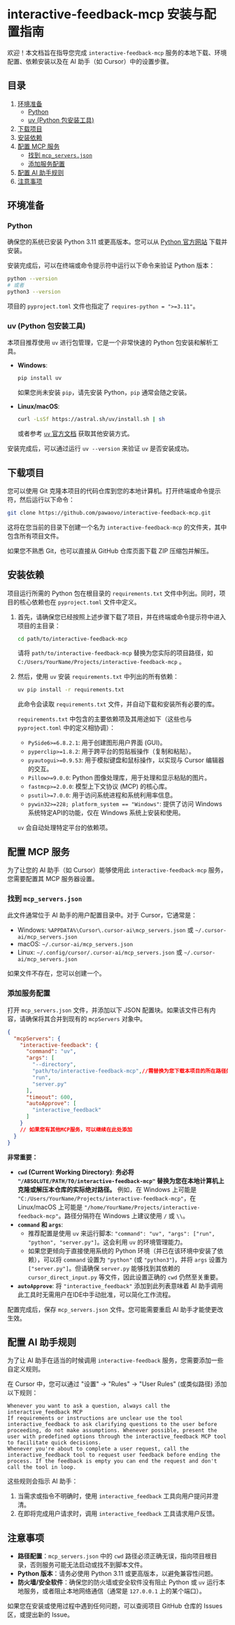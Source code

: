 # interactive-feedback-mcp 安装与配置指南

欢迎！本文档旨在指导您完成 `interactive-feedback-mcp` 服务的本地下载、环境配置、依赖安装以及在 AI 助手（如 Cursor）中的设置步骤。

## 目录
1. [环境准备](#环境准备)
   - [Python](#python)
   - [uv (Python 包安装工具)](#uv-python-包安装工具)
2. [下载项目](#下载项目)
3. [安装依赖](#安装依赖)
4. [配置 MCP 服务](#配置-mcp-服务)
   - [找到 `mcp_servers.json`](#找到-mcp_serversjson)
   - [添加服务配置](#添加服务配置)
5. [配置 AI 助手规则](#配置-ai-助手规则)
6. [注意事项](#注意事项)

## 环境准备

### Python
确保您的系统已安装 Python 3.11 或更高版本。您可以从 [Python 官方网站](https://www.python.org/downloads/) 下载并安装。

安装完成后，可以在终端或命令提示符中运行以下命令来验证 Python 版本：
```bash
python --version
# 或者
python3 --version
```
项目的 `pyproject.toml` 文件也指定了 `requires-python = ">=3.11"`。

### uv (Python 包安装工具)
本项目推荐使用 `uv` 进行包管理，它是一个非常快速的 Python 包安装和解析工具。

*   **Windows**:
    ```bash
    pip install uv
    ```
    如果您尚未安装 `pip`，请先安装 Python，`pip` 通常会随之安装。

*   **Linux/macOS**:
    ```bash
    curl -LsSf https://astral.sh/uv/install.sh | sh
    ```
    或者参考 [`uv` 官方文档](https://github.com/astral-sh/uv) 获取其他安装方式。

安装完成后，可以通过运行 `uv --version` 来验证 `uv` 是否安装成功。

## 下载项目
您可以使用 Git 克隆本项目的代码仓库到您的本地计算机。打开终端或命令提示符，然后运行以下命令：
```bash
git clone https://github.com/pawaovo/interactive-feedback-mcp.git
```
这将在您当前的目录下创建一个名为 `interactive-feedback-mcp` 的文件夹，其中包含所有项目文件。

如果您不熟悉 Git，也可以直接从 GitHub 仓库页面下载 ZIP 压缩包并解压。

## 安装依赖
项目运行所需的 Python 包在根目录的 `requirements.txt` 文件中列出。同时，项目的核心依赖也在 `pyproject.toml` 文件中定义。

1.  首先，请确保您已经按照上述步骤下载了项目，并在终端或命令提示符中进入项目的主目录：
    ```bash
    cd path/to/interactive-feedback-mcp
    ```
    请将 `path/to/interactive-feedback-mcp` 替换为您实际的项目路径，如 `C:/Users/YourName/Projects/interactive-feedback-mcp` 。

2.  然后，使用 `uv` 安装 `requirements.txt` 中列出的所有依赖：
    ```bash
    uv pip install -r requirements.txt
    ```
    此命令会读取 `requirements.txt` 文件，并自动下载和安装所有必要的库。

    `requirements.txt` 中包含的主要依赖项及其用途如下（这些也与 `pyproject.toml` 中的定义相协调）：
    *   `PySide6>=6.8.2.1`: 用于创建图形用户界面 (GUI)。
    *   `pyperclip>=1.8.2`: 用于跨平台的剪贴板操作（复制和粘贴）。
    *   `pyautogui>=0.9.53`: 用于模拟键盘和鼠标操作，以实现与 Cursor 编辑器的交互。
    *   `Pillow>=9.0.0`: Python 图像处理库，用于处理和显示粘贴的图片。
    *   `fastmcp>=2.0.0`: 模型上下文协议 (MCP) 的核心库。
    *   `psutil>=7.0.0`: 用于访问系统进程和系统利用率信息。
    *   `pywin32>=228; platform_system == "Windows"`: 提供了访问 Windows 系统特定API的功能，仅在 Windows 系统上安装和使用。

    `uv` 会自动处理特定平台的依赖项。

## 配置 MCP 服务
为了让您的 AI 助手（如 Cursor）能够使用此 `interactive-feedback-mcp` 服务，您需要配置其 MCP 服务器设置。

### 找到 `mcp_servers.json`
此文件通常位于 AI 助手的用户配置目录中。对于 Cursor，它通常是：
*   Windows: `%APPDATA%\Cursor\.cursor-ai\mcp_servers.json` 或 `~/.cursor-ai/mcp_servers.json`
*   macOS: `~/.cursor-ai/mcp_servers.json`
*   Linux: `~/.config/cursor/.cursor-ai/mcp_servers.json` 或 `~/.cursor-ai/mcp_servers.json`

如果文件不存在，您可以创建一个。

### 添加服务配置
打开 `mcp_servers.json` 文件，并添加以下 JSON 配置块。如果该文件已有内容，请确保将其合并到现有的 `mcpServers` 对象中。

```json
{
  "mcpServers": {
    "interactive-feedback": {
      "command": "uv",
      "args": [
        "--directory",
        "path/to/interactive-feedback-mcp",//需替换为您下载本项目的所在路径如`path/to/interactive-feedback-mcp` 
        "run",
        "server.py"
      ],
      "timeout": 600,
      "autoApprove": [
        "interactive_feedback"
      ]
    }
    // 如果您有其他MCP服务，可以继续在此处添加
  }
}
```

**非常重要：**
*   **`cwd` (Current Working Directory)**: **务必将 `"/ABSOLUTE/PATH/TO/interactive-feedback-mcp"` 替换为您在本地计算机上克隆或解压本仓库的实际绝对路径。** 例如，在 Windows 上可能是 `"C:/Users/YourName/Projects/interactive-feedback-mcp"`，在 Linux/macOS 上可能是 `"/home/YourName/Projects/interactive-feedback-mcp"`。路径分隔符在 Windows 上建议使用 `/` 或 `\\`。
*   **`command` 和 `args`**:
    *   推荐配置是使用 `uv` 来运行脚本: `"command": "uv", "args": ["run", "python", "server.py"]`。这会利用 `uv` 的环境管理能力。
    *   如果您更倾向于直接使用系统的 Python 环境（并已在该环境中安装了依赖），可以将 `command` 设置为 `"python"` (或 `"python3"`)，并将 `args` 设置为 `["server.py"]`。但请确保 `server.py` 能够找到其依赖的 `cursor_direct_input.py` 等文件，因此设置正确的 `cwd` 仍然至关重要。
*   **`autoApprove`**: 将 `"interactive_feedback"` 添加到此列表意味着 AI 助手调用此工具时无需用户在IDE中手动批准，可以简化工作流程。

配置完成后，保存 `mcp_servers.json` 文件。您可能需要重启 AI 助手才能使更改生效。

## 配置 AI 助手规则
为了让 AI 助手在适当的时候调用 `interactive-feedback` 服务，您需要添加一些自定义规则。

在 Cursor 中，您可以通过 "设置" -> "Rules" -> "User Rules" (或类似路径) 添加以下规则：

```
Whenever you want to ask a question, always call the interactive_feedback MCP
If requirements or instructions are unclear use the tool interactive_feedback to ask clarifying questions to the user before proceeding, do not make assumptions. Whenever possible, present the user with predefined options through the interactive_feedback MCP tool to facilitate quick decisions.
Whenever you're about to complete a user request, call the interactive_feedback tool to request user feedback before ending the process. If the feedback is empty you can end the request and don't call the tool in loop.
```

这些规则会指示 AI 助手：
1.  当需求或指令不明确时，使用 `interactive_feedback` 工具向用户提问并澄清。
2.  在即将完成用户请求时，调用 `interactive_feedback` 工具请求用户反馈。

## 注意事项
*   **路径配置**：`mcp_servers.json` 中的 `cwd` 路径必须正确无误，指向项目根目录，否则服务可能无法启动或找不到脚本文件。
*   **Python 版本**：请务必使用 Python 3.11 或更高版本，以避免兼容性问题。
*   **防火墙/安全软件**：确保您的防火墙或安全软件没有阻止 Python 或 `uv` 运行本地服务，或者阻止本地网络通信（通常是 `127.0.0.1` 上的某个端口）。

如果您在安装或使用过程中遇到任何问题，可以查阅项目 GitHub 仓库的 Issues 区，或提出新的 Issue。 